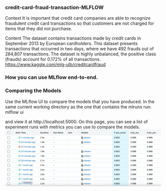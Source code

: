 ### credit-card-fraud-transaction-MLFLOW
Context
It is important that credit card companies are able to recognize fraudulent credit card transactions so that customers are not charged for items that they did not purchase.

Content
The dataset contains transactions made by credit cards in September 2013 by European cardholders.
This dataset presents transactions that occurred in two days, where we have 492 frauds out of 284,807 transactions. The dataset is highly unbalanced, the positive class (frauds) account for 0.172% of all transactions.
https://www.kaggle.com/mlg-ulb/creditcardfraud

### How you can use MLflow end-to-end.


###  Comparing the Models
Use the MLflow UI to compare the models that you have produced. In the same current working directory as the one that contains the mlruns run:
mlflow ui

and view it at http://localhost:5000.
On this page, you can see a list of experiment runs with metrics you can use to compare the models.
![alt text](https://github.com/shosseini811/credit-card-fraud-transaction-MLFLOW/blob/e64dcc2869866fa447387d5181081d2e13522e82/multiple_runs.png)





